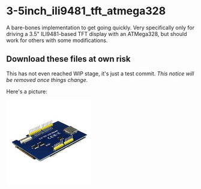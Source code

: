 # 3-5inch_ili9481_tft_atmega328
A bare-bones implementation to get going quickly. Very specifically only for driving a 3.5" ILI9481-based TFT display with an ATMega328, but should work for others with some modifications.

## Download these files at own risk
This has not even reached WIP stage, it's just a test commit. *This notice will be removed once things change.*

Here's a picture:

![This is what I mean](3-5inchtftArduinoUNO.jpeg)

